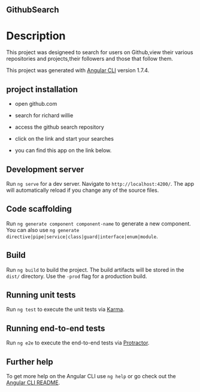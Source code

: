 ## GithubSearch ##

# Description #
This project was designeed to search for users on Github,view their various repositories and projects,their followers and those that follow them.

This project was generated with [Angular CLI](https://github.com/angular/angular-cli) version 1.7.4.

## project installation ##

* open github.com

* search for richard willie 

* access the github search repository

* click on the link and start your searches

* you can find this app on the link below.


## Development server

Run `ng serve` for a dev server. Navigate to `http://localhost:4200/`. The app will automatically reload if you change any of the source files.

## Code scaffolding

Run `ng generate component component-name` to generate a new component. You can also use `ng generate directive|pipe|service|class|guard|interface|enum|module`.

## Build

Run `ng build` to build the project. The build artifacts will be stored in the `dist/` directory. Use the `-prod` flag for a production build.

## Running unit tests

Run `ng test` to execute the unit tests via [Karma](https://karma-runner.github.io).

## Running end-to-end tests

Run `ng e2e` to execute the end-to-end tests via [Protractor](http://www.protractortest.org/).

## Further help

To get more help on the Angular CLI use `ng help` or go check out the [Angular CLI README](https://github.com/angular/angular-cli/blob/master/README.md).


